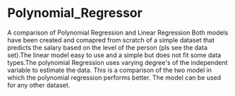 # Polynomial_Regressor
A comparison of Polynomial Regression and Linear Regression 
Both models have been created and comapred from scratch of a simple dataset that predicts the salary based on the level of the person (pls see the data set).The linear model easy to use and a simple but does not fit some data types.The polynomial Regression uses varying degree's of the independent variable to estimate the data.
This is a comparison of the two model in which the polynomial regression performs better.
The model can be used for any other dataset.
